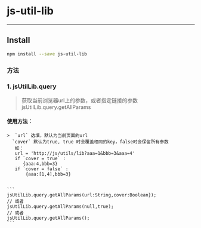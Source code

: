 # js-util-lib
---

## Install

```sh
npm install --save js-util-lib
```

### 方法

### 1. jsUtilLib.query

> 获取当前浏览器url上的参数，或者指定链接的参数
> jsUtilLib.query.getAllParams

#### 使用方法：
	
	>  `url` 选填，默认为当前页面的url
	  `cover` 默认为true, true 时会覆盖相同的key，false时会保留所有参数
	   如：
	   url = 'http://js/utils/lib?aaa=1&bbb=3&aaa=4'
       if `cover = true` : 
          {aaa:4,bbb=3}
       if `cover = false` :
           {aaa:[1,4],bbb=3}  
	 
	
	```
	jsUtilLib.query.getAllParams(url:String,cover:Boolean});
	// 或者
	jsUtilLib.query.getAllParams(null,true);
	// 或者
	jsUtilLib.query.getAllParams();
	```